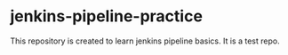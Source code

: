 # jenkins-pipeline-practice
This repository is created to learn jenkins pipeline basics. It is a test repo.
